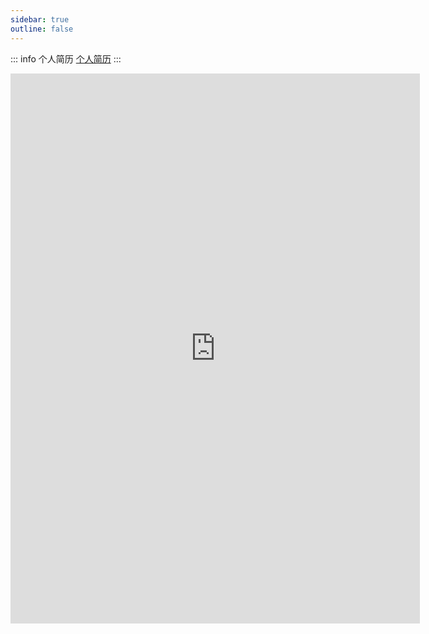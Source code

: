 ```yaml
---
sidebar: true
outline: false
---
```


::: info 个人简历
[个人简历](https://wcowin.work/about/%E4%B8%AA%E4%BA%BA%E7%AE%80%E5%8E%86.pdf)
:::

<iframe
    src="https://wcowin.work/about/%E4%B8%AA%E4%BA%BA%E7%AE%80%E5%8E%86.pdf"
    frameBorder="0"
    scrolling="auto"
    height="880px"
    width="130%"
></iframe>


<style>
@media (max-width: 767px) {
  iframe {
    width: 100%;
    height: 100vh;
  }
}
</style>